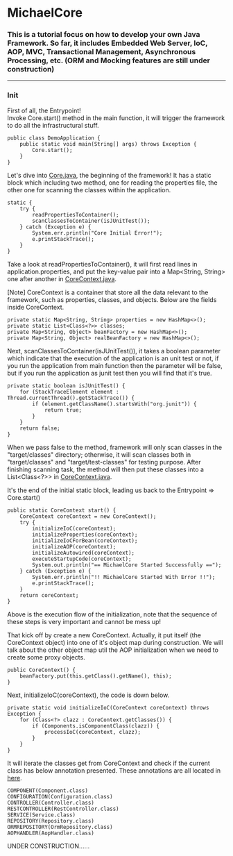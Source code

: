 # MichaelCore

### This is a tutorial focus on how to develop your own Java Framework. So far, it includes Embedded Web Server, IoC, AOP, MVC, Transactional Management, Asynchronous Processing, etc. (ORM and Mocking features are still under construction)

---
### Init
First of all, the Entrypoint!<br/>
Invoke Core.start() method in the main function, it will trigger the framework to do all the infrastructural stuff.
```
public class DemoApplication {
    public static void main(String[] args) throws Exception {
        Core.start();
    }
}
```
Let's dive into [Core.java](src/main/java/tw/framework/michaelcore/ioc/Core.java), the beginning of the framework! It has a static block which including two method, one for reading the properties file, the other one for scanning the classes within the application.
```
static {
    try {
        readPropertiesToContainer();
        scanClassesToContainer(isJUnitTest());
    } catch (Exception e) {
        System.err.println("Core Initial Error!");
        e.printStackTrace();
    }
}
```
Take a look at readPropertiesToContainer(), it will first read lines in application.properties, and put the key-value pair into a Map<String, String> one after another in [CoreContext.java](src/main/java/tw/framework/michaelcore/ioc/CoreContext.java).

[Note] CoreContext is a container that store all the data relevant to the framework, such as properties, classes, and objects. Below are the fields inside CoreContext.
```
private static Map<String, String> properties = new HashMap<>();
private static List<Class<?>> classes;
private Map<String, Object> beanFactory = new HashMap<>();
private Map<String, Object> realBeanFactory = new HashMap<>();
```

Next, scanClassesToContainer(isJUnitTest()), it takes a boolean parameter which indicate that the execution of the application is an unit test or not, if you run the application from main function then the parameter will be false, but if you run the application as junit test then you will find that it's true.
```
private static boolean isJUnitTest() {
    for (StackTraceElement element : Thread.currentThread().getStackTrace()) {
        if (element.getClassName().startsWith("org.junit")) {
            return true;
        }
    }
    return false;
}
```
When we pass false to the method, framework will only scan classes in the "target/classes" directory; otherwise, it will scan classes both in "target/classes" and "target/test-classes" for testing purpose. After finishing scanning task, the method will then put these classes into a List<Class<?>> in [CoreContext.java](src/main/java/tw/framework/michaelcore/ioc/CoreContext.java).

It's the end of the initial static block, leading us back to the Entrypoint => Core.start()
```
public static CoreContext start() {
    CoreContext coreContext = new CoreContext();
    try {
        initializeIoC(coreContext);
        initializeProperties(coreContext);
        initializeIoCForBean(coreContext);
        initializeAOP(coreContext);
        initializeAutowired(coreContext);
        executeStartupCode(coreContext);
        System.out.println("== MichaelCore Started Successfully ==");
    } catch (Exception e) {
        System.err.println("!! MichaelCore Started With Error !!");
        e.printStackTrace();
    }
    return coreContext;
}
```
Above is the execution flow of the initialization, note that the sequence of these steps is very important and cannot be mess up!

That kick off by create a new CoreContext. Actually, it put itself (the CoreContext object) into one of it's object map during construction. We will talk about the other object map util the AOP initialization when we need to create some proxy objects.
```
public CoreContext() {
    beanFactory.put(this.getClass().getName(), this);
}
```
Next, initializeIoC(coreContext), the code is down below.
```
private static void initializeIoC(CoreContext coreContext) throws Exception {
    for (Class<?> clazz : CoreContext.getClasses()) {
        if (Components.isComponentClass(clazz)) {
            processIoC(coreContext, clazz);
        }
    }
}
```
It will iterate the classes get from CoreContext and check if the current class has below annotation presented. These annotations are all located in [here](src/main/java/tw/framework/michaelcore/ioc/annotation/components).
```
COMPONENT(Component.class)
CONFIGURATION(Configuration.class)
CONTROLLER(Controller.class)
RESTCONTROLLER(RestController.class)
SERVICE(Service.class)
REPOSITORY(Repository.class)
ORMREPOSITORY(OrmRepository.class)
AOPHANDLER(AopHandler.class)
```

UNDER CONSTRUCTION......

